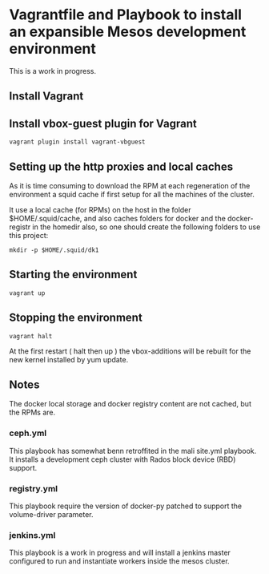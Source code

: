 # Vagrantfile and Playbook to install an expansible Mesos development environment

This is a work in progress.

## Install Vagrant

## Install vbox-guest plugin for Vagrant

```
vagrant plugin install vagrant-vbguest
```

## Setting up the http proxies and local caches

As it is time consuming to download the RPM at each regeneration of the 
environment a squid cache if first setup for all the machines of the cluster.

It use a local cache (for RPMs) on the host in the folder $HOME/.squid/cache, 
and also caches folders for docker and the docker-registr in the homedir also, 
so one should create the following folders to use this project:

```
mkdir -p $HOME/.squid/dk1
```

## Starting the environment

```
vagrant up
```

## Stopping the environment

```
vagrant halt
```

At the first restart ( halt then up ) the vbox-additions will be rebuilt for the
 new kernel installed by yum update.
 
## Notes

The docker local storage and docker registry content are not cached, but the 
RPMs are.

### ceph.yml

This playbook has somewhat benn retroffited in the mali site.yml playbook. 
It installs a development ceph cluster with Rados block device (RBD) support.

### registry.yml

This playbook require the version of docker-py patched to support the volume-driver parameter.

### jenkins.yml

This playbook is a work in progress and will install a jenkins master configured to run and instantiate workers inside the mesos cluster.
